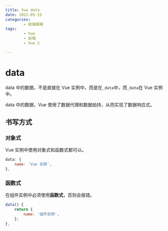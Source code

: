 ```yaml
---
title: Vue data
date: 2022-05-15
categories:
        - 前端框架
tags:
        - Vue
        - 前端
        - Vue 2

---
```


# data

data 中的数据，不是直接在 Vue 实例中，而是在`_data`中，而`_data`在 Vue 实例中。

data 中的数据，Vue 使用了数据代理和数据劫持，从而实现了数据响应式。

## 书写方式

### 对象式

Vue 实例中使用对象式和函数式都可以。

```js
data: {
    name: 'Vue 实例',
},
```

### 函数式

在组件实例中必须使用**函数式**，否则会报错。

```js
data() {
    return {
        name: '组件实例',
    };
},
```
